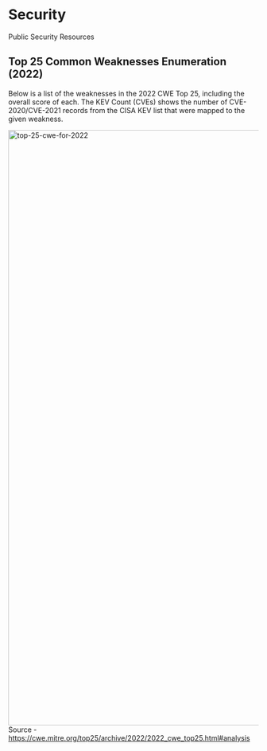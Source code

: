 # Security
Public Security Resources

## Top 25 Common Weaknesses Enumeration (2022)

Below is a list of the weaknesses in the 2022 CWE Top 25, including the overall score of each. The KEV Count (CVEs) shows the number of CVE-2020/CVE-2021 records from the CISA KEV list that were mapped to the given weakness.

<a href="https://cwe.mitre.org/top25/archive/2022/2022_cwe_top25.html#analysis"> <img width="1196" alt="top-25-cwe-for-2022" src="https://user-images.githubusercontent.com/83736820/176743861-f7ff027a-ead9-4dcc-ad75-da904c80cb34.png"> </a>
Source - https://cwe.mitre.org/top25/archive/2022/2022_cwe_top25.html#analysis
